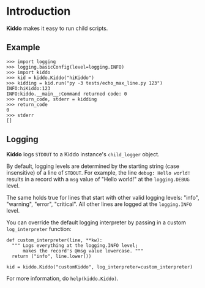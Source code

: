 # Introduction
**Kiddo** makes it easy to run child scripts.

## Example
	>>> import logging
	>>> logging.basicConfig(level=logging.INFO)
	>>> import kiddo
	>>> kid = kiddo.Kiddo("hiKiddo")
	>>> kidding = kid.run("py -3 tests/echo_max_line.py 123")
	INFO:hiKiddo:123
	INFO:kiddo.__main__:Command returned code: 0
	>>> return_code, stderr = kidding
	>>> return_code
	0
	>>> stderr
	[]

## Logging
**Kiddo** logs `STDOUT` to a Kiddo instance's `child_logger` object.

By default, logging levels are determined by the starting string (case insensitive) of a line of `STDOUT`. For example, the line `debug: Hello world!` results in a record with a `msg` value of "Hello world!" at the `logging.DEBUG` level.

The same holds true for lines that start with other valid logging levels: "info", "warning", "error", "critical". All other lines are logged at the `logging.INFO` level.

You can override the default logging interpreter by passing in a custom `log_interpreter` function:

	def custom_interpreter(line, **kw):
	  """ Logs everything at the logging.INFO level; 
	      makes the record's @msg value lowercase. """
	  return ("info", line.lower())
		
	kid = kiddo.Kiddo("customKiddo", log_interpreter=custom_interpreter)

For more information, do `help(kiddo.Kiddo)`.


